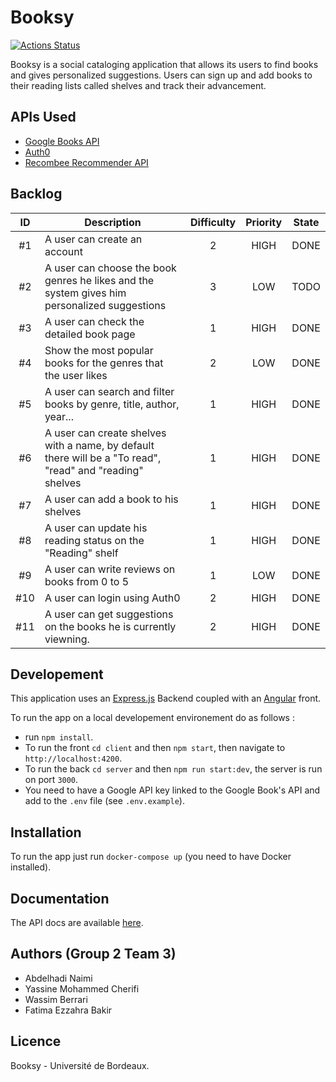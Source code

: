 # Booksy

[![Actions Status](https://github.com/abdelhadinaimi/booksy/workflows/build/badge.svg)](https://github.com/abdelhadinaimi/booksy/actions)

Booksy is a social cataloging application that allows its users to find books and gives personalized suggestions. Users can sign up and add books to their reading lists called shelves and track their advancement.

## APIs Used
- [Google Books API](https://developers.google.com/books)
- [Auth0](http://auth0.com/)
- [Recombee Recommender API](https://www.recombee.com/)

## Backlog

| ID | Description | Difficulty | Priority  | State |
|:-:|--|:-:|:-:|:-:|
| #1 | A user can create an account | 2 | HIGH | DONE |
| #2 | A user can choose the book genres he likes and the system gives him personalized suggestions | 3 | LOW | TODO |
| #3 | A user can check the detailed book page| 1 | HIGH | DONE |
| #4 | Show the most popular books for the genres that the user likes | 2 | LOW | DONE |
| #5 | A user can search and filter books by genre, title, author, year...| 1 | HIGH | DONE |
| #6 | A user can create shelves with a name, by default there will be a "To read", "read" and "reading" shelves| 1 | HIGH | DONE |
| #7 | A user can add a book to his shelves| 1 | HIGH | DONE |
| #8|  A user can update his reading status on the "Reading" shelf| 1 | HIGH | DONE |
| #9 | A user can write reviews on books from 0 to 5 | 1 | LOW | DONE |
| #10 | A user can login using Auth0| 2 | HIGH | DONE |
| #11 | A user can get suggestions on the books he is currently viewning.| 2 | HIGH | DONE |

## Developement
This application uses an [Express.js](https://expressjs.com/) Backend coupled with an [Angular](https://angular.io/) front.

To run the app on a local developement environement do as follows :
- run `npm install`.
- To run the front `cd client` and then `npm start`, then navigate to `http://localhost:4200`.
- To run the back `cd server` and then `npm run start:dev`, the server is run on port `3000`.
- You need to have a Google API key linked to the Google Book's API and add to the `.env` file (see `.env.example`).

## Installation
To run the app just run `docker-compose up`  (you need to have Docker installed).

## Documentation
The API docs are available [here](https://booksy-api.herokuapp.com/api-docs/).

## Authors (Group 2 Team 3)
- Abdelhadi Naimi
- Yassine Mohammed Cherifi
- Wassim Berrari
- Fatima Ezzahra Bakir

## Licence
Booksy - Université de Bordeaux.
